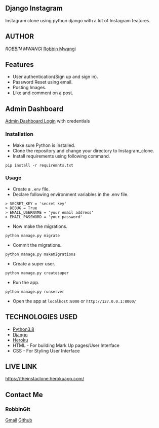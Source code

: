 ## Django Instagram
Instagram clone using python django with a lot of Instagram features.

## AUTHOR 
*ROBBIN MWANGI*
[Robbin Mwangi](https://github.com/RobbinGIT)

## Features
- User authentication(Sign up and sign in).
- Password Reset using email.
- Posting Images.
- Like and comment on a post.

## Admin Dashboard

[Admin Dashboard Login](https://theinstaclone.herokuapp.com/admin/)  with credentials

### Installation
- Make sure Python is installed.
- Clone the repository and change your directory to Instagram_clone.
- Install requirements using following command.

```
pip install -r requiremnts.txt
```
### Usage
- Create a ``.env`` file.
- Declare following environment variables in the .env file.
```
> SECRET_KEY = 'secret key'
> DEBUG = True
> EMAIL_USERNAME = 'your email address'
> EMAIL_PASSWORD = 'your password' 
```
- Now make the migrations.
```
python manage.py migrate
```
- Commit the migrations.
```
python manage.py makemigrations
```
- Create a super user.
```
python manage.py createsuper
```
- Run the app.
```
python manage.py runserver
```
- Open the app at `localhost:8000` or `http://127.0.0.1:8000/`

## TECHNOLOGIES USED 
* [Python3.8](https://www.python.org/)
* [Django](https://docs.djangoproject.com)
* [Heroku](https://heroku.com)
* HTML - For building Mark Up pages/User Interface
* CSS - For Styling User Interface

## LIVE LINK
https://theinstaclone.herokuapp.com/

## Contact Me 
### RobbinGit
[Gmail](robbingithimbo@gmail.com)
[Github](https://github.com/RobbinGIT)